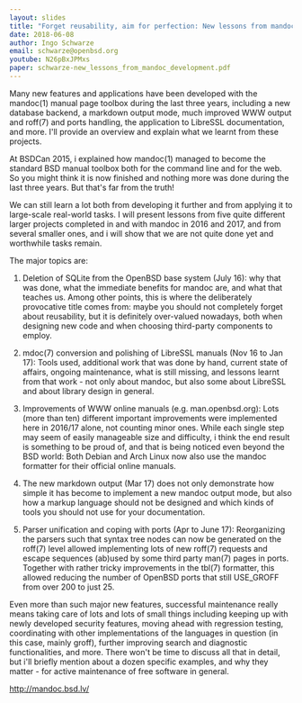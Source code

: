```yaml
---
layout: slides
title: "Forget reusability, aim for perfection: New lessons from mandoc development"
date: 2018-06-08
author: Ingo Schwarze
email: schwarze@openbsd.org
youtube: N26pBxJPMxs
paper: schwarze-new_lessons_from_mandoc_development.pdf
---
```

Many new features and applications have been developed with the mandoc(1) manual page toolbox during the last three years, including a new database backend, a markdown output mode, much improved WWW output and roff(7) and ports handling, the application to LibreSSL documentation, and more. I'll provide an overview and explain what we learnt from these projects.

At BSDCan 2015, i explained how mandoc(1) managed to become the standard BSD manual toolbox both for the command line and for the web. So you might think it is now finished and nothing more was done during the last three years. But that's far from the truth!

We can still learn a lot both from developing it further and from applying it to large-scale real-world tasks. I will present lessons from five quite different larger projects completed in and with mandoc in 2016 and 2017, and from several smaller ones, and i will show that we are not quite done yet and worthwhile tasks remain.

The major topics are:

1. Deletion of SQLite from the OpenBSD base system (July 16): why that was done, what the immediate benefits for mandoc are, and what that teaches us. Among other points, this is where the deliberately provocative title comes from: maybe you should not completely forget about reusability, but it is definitely over-valued nowadays, both when designing new code and when choosing third-party components to employ.

2. mdoc(7) conversion and polishing of LibreSSL manuals (Nov 16 to Jan 17): Tools used, additional work that was done by hand, current state of affairs, ongoing maintenance, what is still missing, and lessons learnt from that work - not only about mandoc, but also some about LibreSSL and about library design in general.

3. Improvements of WWW online manuals (e.g. man.openbsd.org): Lots (more than ten) different important improvements were implemented here in 2016/17 alone, not counting minor ones. While each single step may seem of easily manageable size and difficulty, i think the end result is something to be proud of, and that is being noticed even beyond the BSD world: Both Debian and Arch Linux now also use the mandoc formatter for their official online manuals.

4. The new markdown output (Mar 17) does not only demonstrate how simple it has become to implement a new mandoc output mode, but also how a markup language should not be designed and which kinds of tools you should not use for your documentation.

5. Parser unification and coping with ports (Apr to June 17): Reorganizing the parsers such that syntax tree nodes can now be generated on the roff(7) level allowed implementing lots of new roff(7) requests and escape sequences (ab)used by some third party man(7) pages in ports. Together with rather tricky improvements in the tbl(7) formatter, this allowed reducing the number of OpenBSD ports that still USE_GROFF from over 200 to just 25.

Even more than such major new features, successful maintenance really means taking care of lots and lots of small things including keeping up with newly developed security features, moving ahead with regression testing, coordinating with other implementations of the languages in question (in this case, mainly groff), further improving search and diagnostic functionalities, and more. There won't be time to discuss all that in detail, but i'll briefly mention about a dozen specific examples, and why they matter - for active maintenance of free software in general.

http://mandoc.bsd.lv/